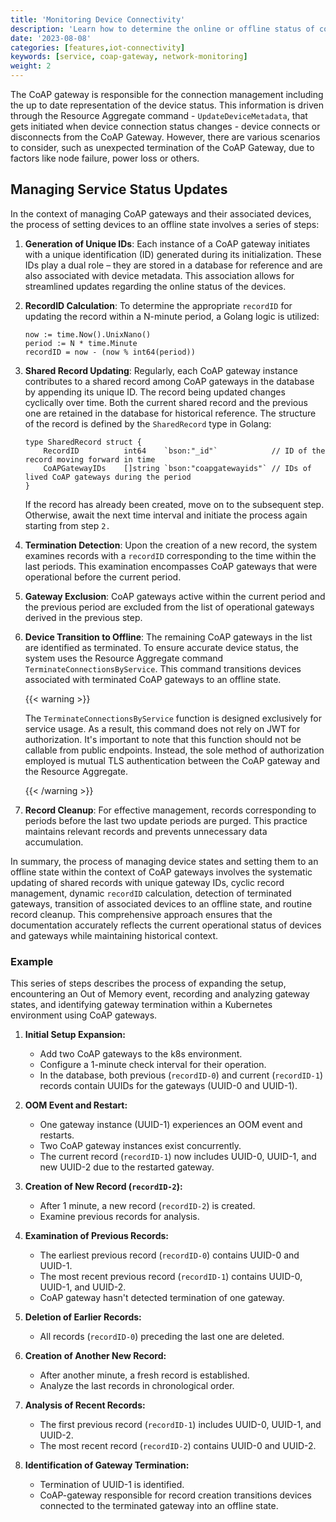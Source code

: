 ```yaml
---
title: 'Monitoring Device Connectivity'
description: 'Learn how to determine the online or offline status of connected devices'
date: '2023-08-08'
categories: [features,iot-connectivity]
keywords: [service, coap-gateway, network-monitoring]
weight: 2
---
```


The CoAP gateway is responsible for the connection management including the up to date representation of the device status. This information is driven through the Resource Aggregate command - `UpdateDeviceMetadata`, that gets initiated when device connection status changes - device connects or disconnects from the CoAP Gateway. However, there are various scenarios to consider, such as unexpected termination of the CoAP Gateway, due to factors like node failure, power loss or others.

## Managing Service Status Updates

In the context of managing CoAP gateways and their associated devices, the process of setting devices to an offline state involves a series of steps:

1. **Generation of Unique IDs**: Each instance of a CoAP gateway initiates with a unique identification (ID) generated during its initialization. These IDs play a dual role – they are stored in a database for reference and are also associated with device metadata. This association allows for streamlined updates regarding the online status of the devices.

2. **RecordID Calculation**: To determine the appropriate `recordID` for updating the record within a N-minute period, a Golang logic is utilized:

   ```golang
   now := time.Now().UnixNano()
   period := N * time.Minute
   recordID = now - (now % int64(period))
   ```

3. **Shared Record Updating**: Regularly, each CoAP gateway instance contributes to a shared record among CoAP gateways in the database by appending its unique ID. The record being updated changes cyclically over time. Both the current shared record and the previous one are retained in the database for historical reference. The structure of the record is defined by the `SharedRecord` type in Golang:

   ```golang
   type SharedRecord struct {
       RecordID          int64    `bson:"_id"`            // ID of the record moving forward in time
       CoAPGatewayIDs    []string `bson:"coapgatewayids"` // IDs of lived CoAP gateways during the period
   }
   ```

   If the record has already been created, move on to the subsequent step. Otherwise, await the next time interval and initiate the process again starting from step `2.`

4. **Termination Detection**: Upon the creation of a new record, the system examines records with a `recordID` corresponding to the time within the last periods. This examination encompasses CoAP gateways that were operational before the current period.

5. **Gateway Exclusion**: CoAP gateways active within the current period and the previous period are excluded from the list of operational gateways derived in the previous step.

6. **Device Transition to Offline**: The remaining CoAP gateways in the list are identified as terminated. To ensure accurate device status, the system uses the Resource Aggregate command `TerminateConnectionsByService`. This command transitions devices associated with terminated CoAP gateways to an offline state.

   {{< warning >}}

   The `TerminateConnectionsByService` function is designed exclusively for service usage. As a result, this command does not rely on JWT for authorization. It's important to note that this function should not be callable from public endpoints. Instead, the sole method of authorization employed is mutual TLS authentication between the CoAP gateway and the Resource Aggregate.

   {{< /warning >}}

7. **Record Cleanup**: For effective management, records corresponding to periods before the last two update periods are purged. This practice maintains relevant records and prevents unnecessary data accumulation.

In summary, the process of managing device states and setting them to an offline state within the context of CoAP gateways involves the systematic updating of shared records with unique gateway IDs, cyclic record management, dynamic `recordID` calculation, detection of terminated gateways, transition of associated devices to an offline state, and routine record cleanup. This comprehensive approach ensures that the documentation accurately reflects the current operational status of devices and gateways while maintaining historical context.

### Example

This series of steps describes the process of expanding the setup, encountering an Out of Memory event, recording and analyzing gateway states, and identifying gateway termination within a Kubernetes environment using CoAP gateways.

1. **Initial Setup Expansion:**
   - Add two CoAP gateways to the k8s environment.
   - Configure a 1-minute check interval for their operation.
   - In the database, both previous (`recordID-0`) and current (`recordID-1`) records contain UUIDs for the gateways (UUID-0 and UUID-1).

2. **OOM Event and Restart:**
   - One gateway instance (UUID-1) experiences an OOM event and restarts.
   - Two CoAP gateway instances exist concurrently.
   - The current record (`recordID-1`) now includes UUID-0, UUID-1, and new UUID-2 due to the restarted gateway.

3. **Creation of New Record (`recordID-2`):**
   - After 1 minute, a new record (`recordID-2`) is created.
   - Examine previous records for analysis.

4. **Examination of Previous Records:**
   - The earliest previous record (`recordID-0`) contains UUID-0 and UUID-1.
   - The most recent previous record (`recordID-1`) contains UUID-0, UUID-1, and UUID-2.
   - CoAP gateway hasn't detected termination of one gateway.

5. **Deletion of Earlier Records:**
   - All records (`recordID-0`) preceding the last one are deleted.

6. **Creation of Another New Record:**
   - After another minute, a fresh record is established.
   - Analyze the last records in chronological order.

7. **Analysis of Recent Records:**
   - The first previous record (`recordID-1`) includes UUID-0, UUID-1, and UUID-2.
   - The most recent record (`recordID-2`) contains UUID-0 and UUID-2.

8. **Identification of Gateway Termination:**
   - Termination of UUID-1 is identified.
   - CoAP-gateway responsible for record creation transitions devices connected to the terminated gateway into an offline state.
